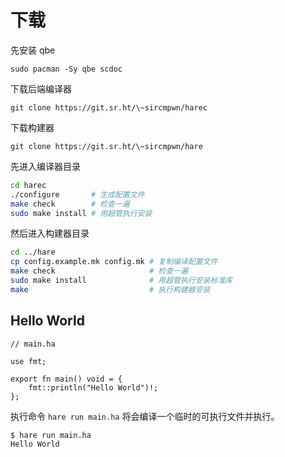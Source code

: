 
# 下载
先安装 qbe
```shell
sudo pacman -Sy qbe scdoc
```

下载后端编译器
```shell
git clone https://git.sr.ht/\~sircmpwn/harec
```

下载构建器
```shell
git clone https://git.sr.ht/\~sircmpwn/hare
```

先进入编译器目录
```bash
cd harec
./configure       # 生成配置文件
make check        # 检查一遍
sudo make install # 用超管执行安装
```

然后进入构建器目录
```bash
cd ../hare
cp config.example.mk config.mk # 复制编译配置文件
make check                     # 检查一遍
sudo make install              # 用超管执行安装标准库
make                           # 执行构建器安装
```

## Hello World
```hare
// main.ha

use fmt;

export fn main() void = {
    fmt::println("Hello World")!;
};
```

执行命令 `hare run main.ha` 将会编译一个临时的可执行文件并执行。
```shell
$ hare run main.ha
Hello World
```
